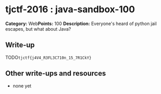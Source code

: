 # tjctf-2016 : java-sandbox-100

**Category:** Web**Points:** 100
**Description:** Everyone's heard of python jail escapes, but what about Java?

## Write-up

TODO`tjctf{j4V4_R3FL3C710n_15_7R1CkY}`

## Other write-ups and resources

* none yet